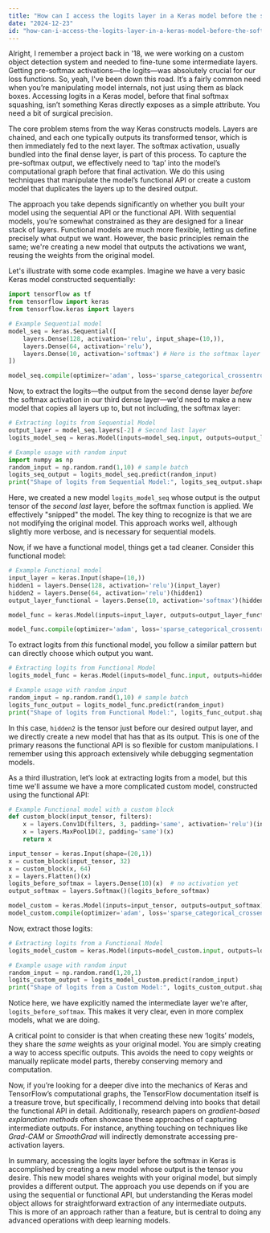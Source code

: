 ```yaml
---
title: "How can I access the logits layer in a Keras model before the softmax activation?"
date: "2024-12-23"
id: "how-can-i-access-the-logits-layer-in-a-keras-model-before-the-softmax-activation"
---
```


Alright,  I remember a project back in '18, we were working on a custom object detection system and needed to fine-tune some intermediate layers. Getting pre-softmax activations—the logits—was absolutely crucial for our loss functions. So, yeah, I've been down this road. It’s a fairly common need when you’re manipulating model internals, not just using them as black boxes. Accessing logits in a Keras model, before that final softmax squashing, isn’t something Keras directly exposes as a simple attribute. You need a bit of surgical precision.

The core problem stems from the way Keras constructs models. Layers are chained, and each one typically outputs its transformed tensor, which is then immediately fed to the next layer. The softmax activation, usually bundled into the final dense layer, is part of this process. To capture the pre-softmax output, we effectively need to ‘tap’ into the model’s computational graph before that final activation. We do this using techniques that manipulate the model’s functional API or create a custom model that duplicates the layers up to the desired output.

The approach you take depends significantly on whether you built your model using the sequential API or the functional API. With sequential models, you’re somewhat constrained as they are designed for a linear stack of layers. Functional models are much more flexible, letting us define precisely what output we want. However, the basic principles remain the same; we're creating a new model that outputs the activations we want, reusing the weights from the original model.

Let's illustrate with some code examples. Imagine we have a very basic Keras model constructed sequentially:

```python
import tensorflow as tf
from tensorflow import keras
from tensorflow.keras import layers

# Example Sequential model
model_seq = keras.Sequential([
    layers.Dense(128, activation='relu', input_shape=(10,)),
    layers.Dense(64, activation='relu'),
    layers.Dense(10, activation='softmax') # Here is the softmax layer
])

model_seq.compile(optimizer='adam', loss='sparse_categorical_crossentropy', metrics=['accuracy'])
```

Now, to extract the logits—the output from the second dense layer *before* the softmax activation in our third dense layer—we'd need to make a new model that copies all layers up to, but not including, the softmax layer:

```python
# Extracting logits from Sequential Model
output_layer = model_seq.layers[-2] # Second last layer
logits_model_seq = keras.Model(inputs=model_seq.input, outputs=output_layer.output)

# Example usage with random input
import numpy as np
random_input = np.random.rand(1,10) # sample batch
logits_seq_output = logits_model_seq.predict(random_input)
print("Shape of logits from Sequential Model:", logits_seq_output.shape)
```

Here, we created a new model `logits_model_seq` whose output is the output tensor of the *second last* layer, before the softmax function is applied. We effectively "snipped" the model. The key thing to recognize is that we are not modifying the original model. This approach works well, although slightly more verbose, and is necessary for sequential models.

Now, if we have a functional model, things get a tad cleaner. Consider this functional model:

```python
# Example Functional model
input_layer = keras.Input(shape=(10,))
hidden1 = layers.Dense(128, activation='relu')(input_layer)
hidden2 = layers.Dense(64, activation='relu')(hidden1)
output_layer_functional = layers.Dense(10, activation='softmax')(hidden2)

model_func = keras.Model(inputs=input_layer, outputs=output_layer_functional)

model_func.compile(optimizer='adam', loss='sparse_categorical_crossentropy', metrics=['accuracy'])

```

To extract logits from *this* functional model, you follow a similar pattern but can directly choose which output you want.

```python
# Extracting logits from Functional Model
logits_model_func = keras.Model(inputs=model_func.input, outputs=hidden2) # Direct output of 'hidden2'

# Example usage with random input
random_input = np.random.rand(1,10) # sample batch
logits_func_output = logits_model_func.predict(random_input)
print("Shape of logits from Functional Model:", logits_func_output.shape)
```

In this case, `hidden2` is the tensor just before our desired output layer, and we directly create a new model that has that as its output. This is one of the primary reasons the functional API is so flexible for custom manipulations. I remember using this approach extensively while debugging segmentation models.

As a third illustration, let’s look at extracting logits from a model, but this time we'll assume we have a more complicated custom model, constructed using the functional API:

```python
# Example Functional model with a custom block
def custom_block(input_tensor, filters):
    x = layers.Conv1D(filters, 3, padding='same', activation='relu')(input_tensor)
    x = layers.MaxPool1D(2, padding='same')(x)
    return x

input_tensor = keras.Input(shape=(20,1))
x = custom_block(input_tensor, 32)
x = custom_block(x, 64)
x = layers.Flatten()(x)
logits_before_softmax = layers.Dense(10)(x)  # no activation yet
output_softmax = layers.Softmax()(logits_before_softmax)

model_custom = keras.Model(inputs=input_tensor, outputs=output_softmax)
model_custom.compile(optimizer='adam', loss='sparse_categorical_crossentropy', metrics=['accuracy'])
```

Now, extract those logits:

```python
# Extracting logits from a Functional Model
logits_model_custom = keras.Model(inputs=model_custom.input, outputs=logits_before_softmax)

# Example usage with random input
random_input = np.random.rand(1,20,1)
logits_custom_output = logits_model_custom.predict(random_input)
print("Shape of logits from a Custom Model:", logits_custom_output.shape)
```

Notice here, we have explicitly named the intermediate layer we're after, `logits_before_softmax`. This makes it very clear, even in more complex models, what we are doing.

A critical point to consider is that when creating these new ‘logits’ models, they share the *same* weights as your original model. You are simply creating a way to access specific outputs. This avoids the need to copy weights or manually replicate model parts, thereby conserving memory and computation.

Now, if you’re looking for a deeper dive into the mechanics of Keras and TensorFlow’s computational graphs, the TensorFlow documentation itself is a treasure trove, but specifically, I recommend delving into books that detail the functional API in detail. Additionally, research papers on *gradient-based explanation methods* often showcase these approaches of capturing intermediate outputs. For instance, anything touching on techniques like *Grad-CAM* or *SmoothGrad* will indirectly demonstrate accessing pre-activation layers.

In summary, accessing the logits layer before the softmax in Keras is accomplished by creating a new model whose output is the tensor you desire. This new model shares weights with your original model, but simply provides a different output. The approach you use depends on if you are using the sequential or functional API, but understanding the Keras model object allows for straightforward extraction of any intermediate outputs. This is more of an approach rather than a feature, but is central to doing any advanced operations with deep learning models.

